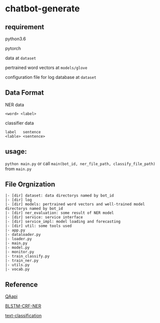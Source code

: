 # chatbot-generate

## requirement

python3.6

pytorch

data at `dataset`

pertrained word vectors at `models/glove`

configuration file for log database at `dataset`

## Data Format

NER data

```
<word> <label>
```

classifier data

```
label	sentence
<lable> <sentence>
```


## usage:

`python main.py` or call `main(bot_id, ner_file_path, classify_file_path)` from `main.py`
	
## File Orgnization

```
|- [dir] dataset: data directorys named by bot_id
|- [dir] log
|- [dir] models: pertrained word vectors and well-trained model directorys named by bot_id
|- [dir] ner_evaluation: some result of NER model
|- [dir] service: service interface
|- [dir] service_impl: model loading and forecasting
|- [dir] util: some tools used
|- app.py
|- dataloader.py 
|- loader.py
|- main.py
|- model.py
|- monitor.py
|- train_classify.py
|- train_ner.py
|- utils.py
|- vocab.py
```

## Reference

[QAapi](https://github.com/wzyjerry/QAapi)

[BLSTM-CRF-NER](https://github.com/AngusMonroe/BLSTM-CRF-NER)

[text-classification](https://github.com/AngusMonroe/text-classification)
